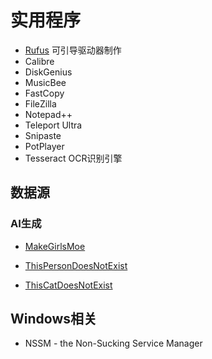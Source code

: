 # 实用程序

- [Rufus](https://rufus.akeo.ie/) 可引导驱动器制作
- Calibre
- DiskGenius
- MusicBee
- FastCopy
- FileZilla
- Notepad++
- Teleport Ultra
- Snipaste
- PotPlayer
- Tesseract OCR识别引擎

## 数据源

### AI生成

- [MakeGirlsMoe](https://make.girls.moe/)

- [ThisPersonDoesNotExist](https://thispersondoesnotexist.com/)
- [ThisCatDoesNotExist](https://thiscatdoesnotexist.com/)

## Windows相关

- NSSM - the Non-Sucking Service Manager
